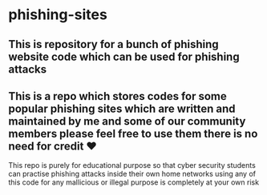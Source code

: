 # phishing-sites
This is repository for  a bunch of phishing website code which can be used for phishing attacks
-----------------------------------------------------------------------------------------------------
This is a repo which stores codes for some popular phishing sites which are written and maintained 
by me and some of our community members please feel free to use them there is no need for credit ♥
-----------------------------------------------------------------------------------------------------
This repo is purely for educational purpose so that cyber security students can practise phishing 
attacks inside their own home networks using any of this code for any mallicious or illegal purpose 
is completely at your own risk 
